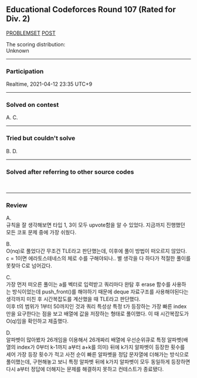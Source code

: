 ## Educational Codeforces Round 107 (Rated for Div. 2)

[PROBLEMSET](https://codeforces.com/contest/1511)
 [POST](https://codeforces.com/blog/entry/89562)<br>

<p>
  
  The scoring distribution:<br>
  Unknown
</p>

---

### Participation

<p>Realtime, 2021-04-12 23:35 UTC+9</p>

---

### Solved on contest

<p>A. C.</p>

---

### Tried but couldn't solve

<p>B. D.</p>

---

### Solved after referring to other source codes
<br>

---

### Review
<p>
  A.<br>
  규칙을 잘 생각해보면 타입 1, 3이 모두 upvote함을 알 수 있었다. 지금까지 진행했던 모든 코포 문제 중에 가장 쉬웠다.
</p>

<p>
  B.<br>
  O(nq)로 풀었다간 무조건 TLE라고 판단했는데, 이후에 풀이 방법이 떠오르지 않았다. c = 1이면 에라토스테네스의 체로 수를 구해야되나.. 별 생각을 다 하다가 적절한 풀이를 못찾아 C로 넘어갔다.
</p>

<p>
  C.<br>
  가장 먼저 떠오른 풀이는 a를 벡터로 입력받고 쿼리마다 완탐 후 erase 함수를 사용하는 방식이었는데 push_front()를 해야하기 때문에 deque 자료구조를 사용해야된다는 생각까지 미친 후 시간복잡도를 계산했을 때 TLE라고 판단했다.<br>이후 t의 범위가 1부터 50까지인 것과 쿼리 특성상 특정 t가 등장하는 가장 빠른 index만을 요구한다는 점을 보고 배열에 값을 저장하는 형태로 풀이했다. 이 때 시간복잡도가 O(q)임을 확인하고 제출했다.
</p>

<p>
  D.<br>
  알파벳이 많아봤자 26개임을 이용해서 26개짜리 배열에 우선순위큐로 특정 알파벳(배열의 index가 0부터 k-1까지 a부터 a+k를 의미) 뒤에 k가지 알파벳이 등장한 횟수를 세어 가장 등장 횟수가 적고 사전 순이 빠른 알파벳을 정답 문자열에 더해가는 방식으로 풀이했는데, 구현해놓고 보니 특정 알파벳 뒤에 k가지 알파벳이 모두 동일하게 등장하면 다시 a부터 정답에 더해지는 문제를 해결하지 못하고 컨테스트가 종료됐다.
</p>